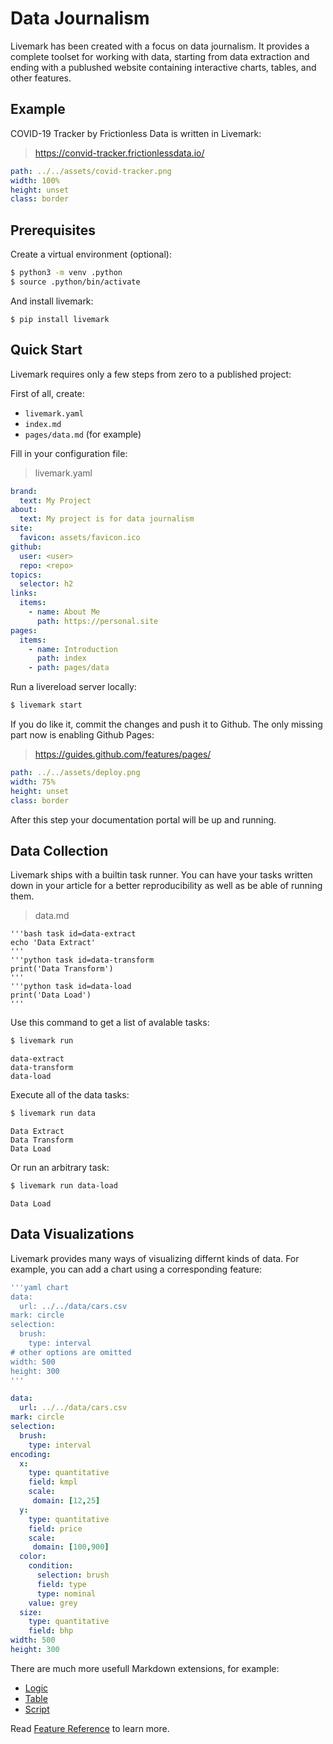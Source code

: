 # Data Journalism

Livemark has been created with a focus on data journalism. It provides a complete toolset for working with data, starting from data extraction and ending with a publushed website containing interactive charts, tables, and other features.

## Example

COVID-19 Tracker by Frictionless Data is written in Livemark:

> https://convid-tracker.frictionlessdata.io/

```yaml image
path: ../../assets/covid-tracker.png
width: 100%
height: unset
class: border
```

## Prerequisites

Create a virtual environment (optional):

```bash
$ python3 -m venv .python
$ source .python/bin/activate
```

And install livemark:

```
$ pip install livemark
```

## Quick Start

Livemark requires only a few steps from zero to a published project:

First of all, create:
- `livemark.yaml`
- `index.md`
- `pages/data.md` (for example)

Fill in your configuration file:

> livemark.yaml

```yaml
brand:
  text: My Project
about:
  text: My project is for data journalism
site:
  favicon: assets/favicon.ico
github:
  user: <user>
  repo: <repo>
topics:
  selector: h2
links:
  items:
    - name: About Me
      path: https://personal.site
pages:
  items:
    - name: Introduction
      path: index
    - path: pages/data
```

Run a livereload server locally:

```bash
$ livemark start
```

If you do like it, commit the changes and push it to Github. The only missing part now is enabling Github Pages:

> https://guides.github.com/features/pages/

```yaml image
path: ../../assets/deploy.png
width: 75%
height: unset
class: border
```

After this step your documentation portal will be up and running.

## Data Collection

Livemark ships with a builtin task runner. You can have your tasks written down in your article for a better reproducibility as well as be able of running them.

> data.md

```
'''bash task id=data-extract
echo 'Data Extract'
'''
'''python task id=data-transform
print('Data Transform')
'''
'''python task id=data-load
print('Data Load')
'''
```

Use this command to get a list of avalable tasks:

```bash
$ livemark run
```
```
data-extract
data-transform
data-load
```

Execute all of the data tasks:

```bash
$ livemark run data
```
```
Data Extract
Data Transform
Data Load
```

Or run an arbitrary task:

```bash
$ livemark run data-load
```
```
Data Load
```

## Data Visualizations

Livemark provides many ways of visualizing differnt kinds of data. For example, you can add a chart using a corresponding feature:

```yaml
'''yaml chart
data:
  url: ../../data/cars.csv
mark: circle
selection:
  brush:
    type: interval
# other options are omitted
width: 500
height: 300
'''
```

```yaml chart
data:
  url: ../../data/cars.csv
mark: circle
selection:
  brush:
    type: interval
encoding:
  x:
    type: quantitative
    field: kmpl
    scale:
     domain: [12,25]
  y:
    type: quantitative
    field: price
    scale:
     domain: [100,900]
  color:
    condition:
      selection: brush
      field: type
      type: nominal
    value: grey
  size:
    type: quantitative
    field: bhp
width: 500
height: 300
```

There are much more usefull Markdown extensions, for example:
- [Logic](../feature-reference/snippets.html#logic)
- [Table](../feature-reference/snippets.html#table)
- [Script](../feature-reference/snippets.html#script)

Read [Feature Reference](../feature-reference/snippets.html) to learn more.
